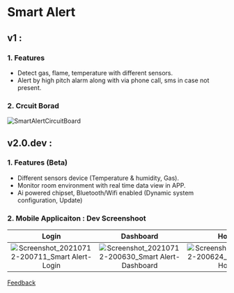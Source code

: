 # Smart Alert
## v1 : 
### 1. Features
   - Detect gas, flame, temperature with different sensors.
   - Alert by high pitch alarm along with via phone call, sms in case not present.

### 2. Crcuit Borad

![SmartAlertCircuitBoard](https://github.com/shuvopodder/Smart-Alert/assets/38353778/9d62d4db-653b-4273-b1e3-c17bf26ff7f6)

## v2.0.dev :
### 1. Features (Beta)
   - Different sensors device (Temperature & humidity, Gas).
   - Monitor room environment with real time data view in APP.
   - Ai powered chipset, Bluetooth/Wifi enabled (Dynamic system configuration, Update)
### 2. Mobile Applicaiton : Dev Screenshoot

Login               | Dashboard               | Home               |  Splash
:-------------------------:|:-------------------------:|:-------------------------:|:-------------------------:
![Screenshot_20210712-200711_Smart Alert-Login](https://github.com/shuvopodder/Smart-Alert/assets/38353778/58cd90ce-d35d-494e-a7f9-e75489ec8b79)|![Screenshot_20210712-200630_Smart Alert-Dashboard](https://github.com/shuvopodder/Smart-Alert/assets/38353778/953c085a-20cb-4343-9952-46a782b61dbc)|![Screenshot_20210712-200624_Smart Alert-Home](https://github.com/shuvopodder/Smart-Alert/assets/38353778/2aac0b02-cb4c-425e-804f-70917f8e61cf)|![Screenshot_20210712-200615_Smart Alert-Splash](https://github.com/shuvopodder/Smart-Alert/assets/38353778/aadb440e-c558-447f-b6e1-ecb7f8eb5163)|

[Feedback](http://shuvopodder.com/index.html#contact)
